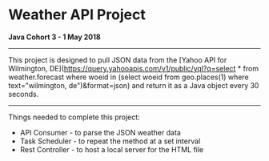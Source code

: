 # Weather API Project

**Java Cohort 3 - 1 May 2018**

---

This project is designed to pull JSON data from the [Yahoo API for Wilmington, DE](https://query.yahooapis.com/v1/public/yql?q=select * from weather.forecast where woeid in (select woeid from geo.places(1) where text=\"wilmington, de\")&format=json) and return it as a Java object every 30 seconds.

---

Things needed to complete this project:
* API Consumer - to parse the JSON weather data
* Task Scheduler - to repeat the method at a set interval
* Rest Controller - to host a local server for the HTML file

